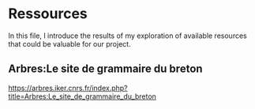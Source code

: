 # Ressources
In this file, I introduce the results of my exploration of available resources that could be valuable for our project.
## Arbres:Le site de grammaire du breton
https://arbres.iker.cnrs.fr/index.php?title=Arbres:Le_site_de_grammaire_du_breton
